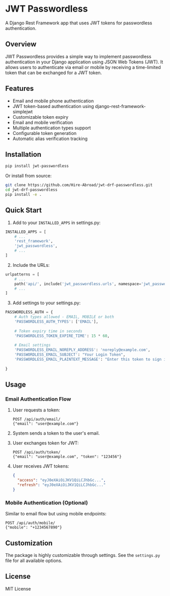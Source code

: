 # JWT Passwordless

A Django Rest Framework app that uses JWT tokens for passwordless authentication.

## Overview

JWT Passwordless provides a simple way to implement passwordless authentication in your Django application using JSON Web Tokens (JWT). It allows users to authenticate via email or mobile by receiving a time-limited token that can be exchanged for a JWT token.

## Features

- Email and mobile phone authentication
- JWT token-based authentication using django-rest-framework-simplejwt
- Customizable token expiry
- Email and mobile verification
- Multiple authentication types support
- Configurable token generation
- Automatic alias verification tracking

## Installation

```bash
pip install jwt-passwordless
```

Or install from source:

```bash
git clone https://github.com/Hire-Abroad/jwt-drf-passwordless.git
cd jwt-drf-passwordless
pip install -e .
```

## Quick Start

1. Add to your `INSTALLED_APPS` in settings.py:

```python
INSTALLED_APPS = [
    # ...
    'rest_framework',
    'jwt_passwordless',
    # ...
]
```

2. Include the URLs:

```python
urlpatterns = [
    # ...
    path('api/', include('jwt_passwordless.urls', namespace='jwt_passwordless')),
    # ...
]
```

3. Add settings to your settings.py:

```python
PASSWORDLESS_AUTH = {
    # Auth types allowed - EMAIL, MOBILE or both
    'PASSWORDLESS_AUTH_TYPES': ['EMAIL'],
    
    # Token expiry time in seconds
    'PASSWORDLESS_TOKEN_EXPIRE_TIME': 15 * 60,
    
    # Email settings
    'PASSWORDLESS_EMAIL_NOREPLY_ADDRESS': 'noreply@example.com',
    'PASSWORDLESS_EMAIL_SUBJECT': "Your Login Token",
    'PASSWORDLESS_EMAIL_PLAINTEXT_MESSAGE': "Enter this token to sign in: %s",
    
}
```

## Usage

### Email Authentication Flow

1. User requests a token:
   ```
   POST /api/auth/email/
   {"email": "user@example.com"}
   ```

2. System sends a token to the user's email.

3. User exchanges token for JWT:
   ```
   POST /api/auth/token/
   {"email": "user@example.com", "token": "123456"}
   ```

4. User receives JWT tokens:
   ```json
   {
     "access": "eyJ0eXAiOiJKV1QiLCJhbGc...",
     "refresh": "eyJ0eXAiOiJKV1QiLCJhbGc..."
   }
   ```

### Mobile Authentication (Optional)

Similar to email flow but using mobile endpoints:
```
POST /api/auth/mobile/
{"mobile": "+1234567890"}
```

## Customization

The package is highly customizable through settings. See the `settings.py` file for all available options.

## License

MIT License
